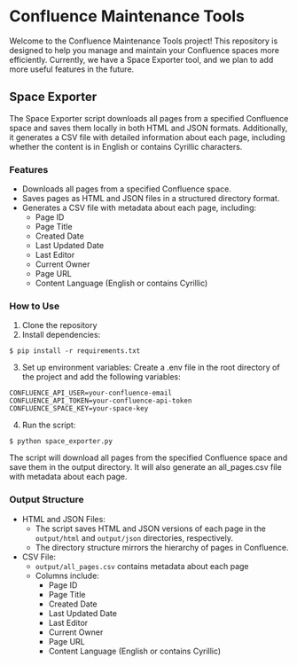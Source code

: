 # Confluence Maintenance Tools

Welcome to the Confluence Maintenance Tools project! This repository is designed
to help you manage and maintain your Confluence spaces more efficiently. Currently,
we have a Space Exporter tool, and we plan to add more useful features in the future.

## Space Exporter

The Space Exporter script downloads all pages from a specified Confluence space
and saves them locally in both HTML and JSON formats. Additionally, it generates
a CSV file with detailed information about each page, including whether the content
is in English or contains Cyrillic characters.

### Features

- Downloads all pages from a specified Confluence space.
- Saves pages as HTML and JSON files in a structured directory format.
- Generates a CSV file with metadata about each page, including:
  - Page ID
  - Page Title
  - Created Date
  - Last Updated Date
  - Last Editor
  - Current Owner
  - Page URL
  - Content Language (English or contains Cyrillic)

### How to Use

1. Clone the repository
2. Install dependencies:
  ```shell
  $ pip install -r requirements.txt
  ```
3. Set up environment variables:
  Create a .env file in the root directory of the project and add the following variables:
  ```shell
  CONFLUENCE_API_USER=your-confluence-email
  CONFLUENCE_API_TOKEN=your-confluence-api-token
  CONFLUENCE_SPACE_KEY=your-space-key
  ```
4. Run the script:
  ```shell
  $ python space_exporter.py
  ```

The script will download all pages from the specified Confluence space and save
them in the output directory. It will also generate an all_pages.csv file with
metadata about each page.

### Output Structure

- HTML and JSON Files:
  - The script saves HTML and JSON versions of each page in the `output/html` and `output/json` directories, respectively.
  - The directory structure mirrors the hierarchy of pages in Confluence.
- CSV File:
  - `output/all_pages.csv` contains metadata about each page
  - Columns include:
    - Page ID
    - Page Title
    - Created Date
    - Last Updated Date
    - Last Editor
    - Current Owner
    - Page URL
    - Content Language (English or contains Cyrillic)
